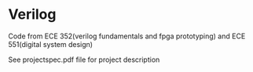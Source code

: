 # Verilog
Code from ECE 352(verilog fundamentals and fpga prototyping) and ECE 551(digital system design)

See projectspec.pdf file for project description
